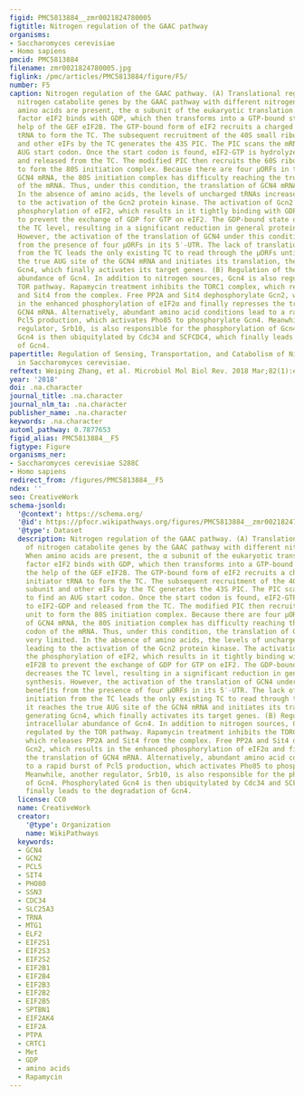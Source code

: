 ```yaml
---
figid: PMC5813884__zmr0021824780005
figtitle: Nitrogen regulation of the GAAC pathway
organisms:
- Saccharomyces cerevisiae
- Homo sapiens
pmcid: PMC5813884
filename: zmr0021824780005.jpg
figlink: /pmc/articles/PMC5813884/figure/F5/
number: F5
caption: Nitrogen regulation of the GAAC pathway. (A) Translational regulation of
  nitrogen catabolite genes by the GAAC pathway with different nitrogen sources. When
  amino acids are present, the α subunit of the eukaryotic translation initiation
  factor eIF2 binds with GDP, which then transforms into a GTP-bound state with the
  help of the GEF eIF2B. The GTP-bound form of eIF2 recruits a charged methionyl initiator
  tRNA to form the TC. The subsequent recruitment of the 40S small ribosomal subunit
  and other eIFs by the TC generates the 43S PIC. The PIC scans the mRNA to find an
  AUG start codon. Once the start codon is found, eIF2-GTP is hydrolyzed to eIF2-GDP
  and released from the TC. The modified PIC then recruits the 60S ribosomal unit
  to form the 80S initiation complex. Because there are four μORFs in the 5′-UTR of
  GCN4 mRNA, the 80S initiation complex has difficulty reaching the true start codon
  of the mRNA. Thus, under this condition, the translation of GCN4 mRNA is very limited.
  In the absence of amino acids, the levels of uncharged tRNAs increases, leading
  to the activation of the Gcn2 protein kinase. The activation of Gcn2 mediates the
  phosphorylation of eIF2, which results in it tightly binding with GDP and eIF2B
  to prevent the exchange of GDP for GTP on eIF2. The GDP-bound state of eIF2 decreases
  the TC level, resulting in a significant reduction in general protein synthesis.
  However, the activation of the translation of GCN4 under this condition benefits
  from the presence of four μORFs in its 5′-UTR. The lack of translational initiation
  from the TC leads the only existing TC to read through the μORFs until it reaches
  the true AUG site of the GCN4 mRNA and initiates its translation, thereby generating
  Gcn4, which finally activates its target genes. (B) Regulation of the intracellular
  abundance of Gcn4. In addition to nitrogen sources, Gcn4 is also regulated by the
  TOR pathway. Rapamycin treatment inhibits the TORC1 complex, which releases PP2A
  and Sit4 from the complex. Free PP2A and Sit4 dephosphorylate Gcn2, which results
  in the enhanced phosphorylation of eIF2α and finally represses the translation of
  GCN4 mRNA. Alternatively, abundant amino acid conditions lead to a rapid burst of
  Pcl5 production, which activates Pho85 to phosphorylate Gcn4. Meanwhile, another
  regulator, Srb10, is also responsible for the phosphorylation of Gcn4. Phosphorylated
  Gcn4 is then ubiquitylated by Cdc34 and SCFCDC4, which finally leads to the degradation
  of Gcn4.
papertitle: Regulation of Sensing, Transportation, and Catabolism of Nitrogen Sources
  in Saccharomyces cerevisiae.
reftext: Weiping Zhang, et al. Microbiol Mol Biol Rev. 2018 Mar;82(1):e00040-17.
year: '2018'
doi: .na.character
journal_title: .na.character
journal_nlm_ta: .na.character
publisher_name: .na.character
keywords: .na.character
automl_pathway: 0.7877653
figid_alias: PMC5813884__F5
figtype: Figure
organisms_ner:
- Saccharomyces cerevisiae S288C
- Homo sapiens
redirect_from: /figures/PMC5813884__F5
ndex: ''
seo: CreativeWork
schema-jsonld:
  '@context': https://schema.org/
  '@id': https://pfocr.wikipathways.org/figures/PMC5813884__zmr0021824780005.html
  '@type': Dataset
  description: Nitrogen regulation of the GAAC pathway. (A) Translational regulation
    of nitrogen catabolite genes by the GAAC pathway with different nitrogen sources.
    When amino acids are present, the α subunit of the eukaryotic translation initiation
    factor eIF2 binds with GDP, which then transforms into a GTP-bound state with
    the help of the GEF eIF2B. The GTP-bound form of eIF2 recruits a charged methionyl
    initiator tRNA to form the TC. The subsequent recruitment of the 40S small ribosomal
    subunit and other eIFs by the TC generates the 43S PIC. The PIC scans the mRNA
    to find an AUG start codon. Once the start codon is found, eIF2-GTP is hydrolyzed
    to eIF2-GDP and released from the TC. The modified PIC then recruits the 60S ribosomal
    unit to form the 80S initiation complex. Because there are four μORFs in the 5′-UTR
    of GCN4 mRNA, the 80S initiation complex has difficulty reaching the true start
    codon of the mRNA. Thus, under this condition, the translation of GCN4 mRNA is
    very limited. In the absence of amino acids, the levels of uncharged tRNAs increases,
    leading to the activation of the Gcn2 protein kinase. The activation of Gcn2 mediates
    the phosphorylation of eIF2, which results in it tightly binding with GDP and
    eIF2B to prevent the exchange of GDP for GTP on eIF2. The GDP-bound state of eIF2
    decreases the TC level, resulting in a significant reduction in general protein
    synthesis. However, the activation of the translation of GCN4 under this condition
    benefits from the presence of four μORFs in its 5′-UTR. The lack of translational
    initiation from the TC leads the only existing TC to read through the μORFs until
    it reaches the true AUG site of the GCN4 mRNA and initiates its translation, thereby
    generating Gcn4, which finally activates its target genes. (B) Regulation of the
    intracellular abundance of Gcn4. In addition to nitrogen sources, Gcn4 is also
    regulated by the TOR pathway. Rapamycin treatment inhibits the TORC1 complex,
    which releases PP2A and Sit4 from the complex. Free PP2A and Sit4 dephosphorylate
    Gcn2, which results in the enhanced phosphorylation of eIF2α and finally represses
    the translation of GCN4 mRNA. Alternatively, abundant amino acid conditions lead
    to a rapid burst of Pcl5 production, which activates Pho85 to phosphorylate Gcn4.
    Meanwhile, another regulator, Srb10, is also responsible for the phosphorylation
    of Gcn4. Phosphorylated Gcn4 is then ubiquitylated by Cdc34 and SCFCDC4, which
    finally leads to the degradation of Gcn4.
  license: CC0
  name: CreativeWork
  creator:
    '@type': Organization
    name: WikiPathways
  keywords:
  - GCN4
  - GCN2
  - PCL5
  - SIT4
  - PHO80
  - SSN3
  - CDC34
  - SLC25A3
  - TRNA
  - MTG1
  - ELF2
  - EIF2S1
  - EIF2S3
  - EIF2S2
  - EIF2B1
  - EIF2B4
  - EIF2B3
  - EIF2B2
  - EIF2B5
  - SPTBN1
  - EIF2AK4
  - EIF2A
  - PTPA
  - CRTC1
  - Met
  - GDP
  - amino acids
  - Rapamycin
---
```

